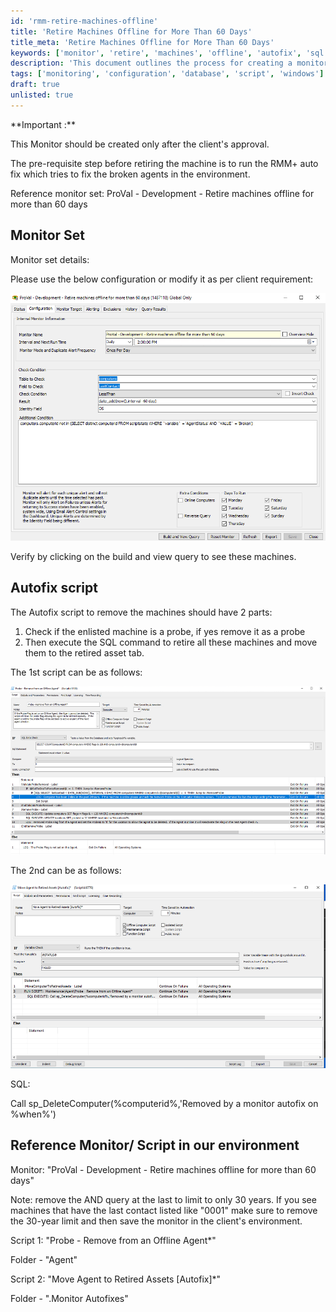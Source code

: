 ```yaml
---
id: 'rmm-retire-machines-offline'
title: 'Retire Machines Offline for More Than 60 Days'
title_meta: 'Retire Machines Offline for More Than 60 Days'
keywords: ['monitor', 'retire', 'machines', 'offline', 'autofix', 'sql']
description: 'This document outlines the process for creating a monitor to retire machines that have been offline for more than 60 days, including necessary prerequisites, configurations, and autofix scripts to ensure proper removal of agents from the environment.'
tags: ['monitoring', 'configuration', 'database', 'script', 'windows']
draft: true
unlisted: true
---
```

<div class='text-section scrollable'>
**Important :**

This Monitor should be created only after the client's approval.

The pre-requisite step before retiring the machine is to run the RMM+ auto fix which tries to fix the broken agents in the environment.

Reference monitor set: ProVal - Development - Retire machines offline for more than 60 days
</div>

## Monitor Set

<div class='text-section scrollable'>
Monitor set details:

Please use the below configuration or modify it as per client requirement:

![Monitor Set Configuration](../../static/img/Retire-Machines-offline-for-more-than-60-days/image_1.png)

Verify by clicking on the build and view query to see these machines.
</div>

## Autofix script

<div class='text-section scrollable'>
The Autofix script to remove the machines should have 2 parts:

1. Check if the enlisted machine is a probe, if yes remove it as a probe
2. Then execute the SQL command to retire all these machines and move them to the retired asset tab.

The 1st script can be as follows:

![Autofix Script 1](../../static/img/Retire-Machines-offline-for-more-than-60-days/image_2.png)

The 2nd can be as follows:

![Autofix Script 2](../../static/img/Retire-Machines-offline-for-more-than-60-days/image_3.png)

SQL:

Call sp_DeleteComputer(%computerid%,'Removed by a monitor autofix on %when%')
</div>

## Reference Monitor/ Script in our environment

<div class='text-section scrollable'>
Monitor: "ProVal - Development - Retire machines offline for more than 60 days"

Note: remove the AND query at the last to limit to only 30 years. If you see machines that have the last contact listed like "0001" make sure to remove the 30-year limit and then save the monitor in the client's environment.

Script 1: "Probe - Remove from an Offline Agent*"

Folder - "Agent"

Script 2: "Move Agent to Retired Assets [Autofix]*"

Folder - ".Monitor Autofixes"
</div>




